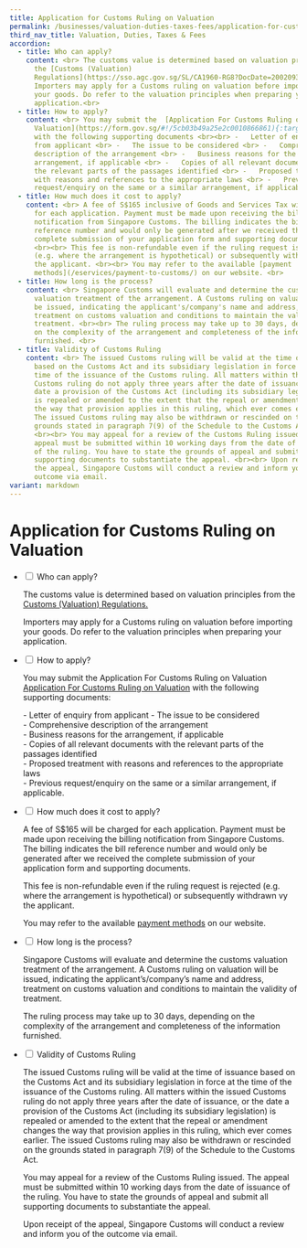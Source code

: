 ```yaml
---
title: Application for Customs Ruling on Valuation
permalink: /businesses/valuation-duties-taxes-fees/application-for-customs-ruling-on-valuation/
third_nav_title: Valuation, Duties, Taxes & Fees
accordion:
  - title: Who can apply?
    content: <br> The customs value is determined based on valuation principles from
      the [Customs (Valuation)
      Regulations](https://sso.agc.gov.sg/SL/CA1960-RG8?DocDate=20020930&TransactionDate=20090831235959){:target="_blank"}.<br><br>
      Importers may apply for a Customs ruling on valuation before importing
      your goods. Do refer to the valuation principles when preparing your
      application.<br>
  - title: How to apply?
    content: <br> You may submit the  [Application For Customs Ruling on
      Valuation](https://form.gov.sg/#!/5cb03b49a25e2c0010866861){:target="_blank"}
      with the following supporting documents <br><br> -   Letter of enquiry
      from applicant <br> -   The issue to be considered <br> -   Comprehensive
      description of the arrangement <br> -   Business reasons for the
      arrangement, if applicable <br> -   Copies of all relevant documents with
      the relevant parts of the passages identified <br> -   Proposed treatment
      with reasons and references to the appropriate laws <br> -   Previous
      request/enquiry on the same or a similar arrangement, if applicable. <br>
  - title: How much does it cost to apply?
    content: <br> A fee of S$165 inclusive of Goods and Services Tax will be charged
      for each application. Payment must be made upon receiving the billing
      notification from Singapore Customs. The billing indicates the bill
      reference number and would only be generated after we received the
      complete submission of your application form and supporting documents.
      <br><br> This fee is non-refundable even if the ruling request is rejected
      (e.g. where the arrangement is hypothetical) or subsequently withdrawn vy
      the applicant. <br><br> You may refer to the available [payment
      methods](/eservices/payment-to-customs/) on our website. <br>
  - title: How long is the process?
    content: <br> Singapore Customs will evaluate and determine the customs
      valuation treatment of the arrangement. A Customs ruling on valuation will
      be issued, indicating the applicant's/company's name and address,
      treatment on customs valuation and conditions to maintain the validity of
      treatment. <br><br> The ruling process may take up to 30 days, depending
      on the complexity of the arrangement and completeness of the information
      furnished. <br>
  - title: Validity of Customs Ruling
    content: <br> The issued Customs ruling will be valid at the time of issuance
      based on the Customs Act and its subsidiary legislation in force at the
      time of the issuance of the Customs ruling. All matters within the issued
      Customs ruling do not apply three years after the date of issuance, or the
      date a provision of the Customs Act (including its subsidiary legislation)
      is repealed or amended to the extent that the repeal or amendment changes
      the way that provision applies in this ruling, which ever comes earlier.
      The issued Customs ruling may also be withdrawn or rescinded on the
      grounds stated in paragraph 7(9) of the Schedule to the Customs Act.
      <br><br> You may appeal for a review of the Customs Ruling issued. The
      appeal must be submitted within 10 working days from the date of issuance
      of the ruling. You have to state the grounds of appeal and submit all
      supporting documents to substantiate the appeal. <br><br> Upon receipt of
      the appeal, Singapore Customs will conduct a review and inform you of the
      outcome via email.
variant: markdown
---
```

# Application for Customs Ruling on Valuation

<ul class="jekyllcodex_accordion">
  <li>
    <input type="checkbox" id="accordion1">
    <label for="accordion1">Who can apply?</label>
    <div>
      <p>The customs value is determined based on valuation principles from the <a href="https://sso.agc.gov.sg/SL/CA1960-RG8?DocDate=20020930" target="new">Customs (Valuation) Regulations.</a></p>
			<p>Importers may apply for a Customs ruling on valuation before importing your goods. Do refer to the valuation principles when preparing your application.</p>
    </div>
	</li>  
  <li>
    <input type="checkbox" id="accordion2">
    <label for="accordion2">How to apply?</label>
    <div>
      <p>You may submit the Application For Customs Ruling on Valuation <a href="https://form.gov.sg/#!/5cb03b49a25e2c0010866861" target="new"> Application For Customs Ruling on Valuation</a> with the following supporting documents:</p>
 		<p>- Letter of enquiry from applicant
- The issue to be considered<br>
- Comprehensive description of the arrangement<br>
- Business reasons for the arrangement, if applicable<br>
- Copies of all relevant documents with the relevant parts of the passages identified<br>
- Proposed treatment with reasons and references to the appropriate laws<br>
			- Previous request/enquiry on the same or a similar arrangement, if applicable.</p>
    </div>
	</li>  
  <li>
    <input type="checkbox" id="accordion3">
    <label for="accordion3">How much does it cost to apply?</label>
    <div>
      <p>A fee of S$165 will be charged for each application. Payment must be made upon receiving the billing notification from Singapore Customs. The billing indicates the bill reference number and would only be generated after we received the complete submission of your application form and supporting documents.</p>
			<p>This fee is non-refundable even if the ruling request is rejected (e.g. where the arrangement is hypothetical) or subsequently withdrawn vy the applicant.</p>
			<p>You may refer to the available <a href="https://www.customs.gov.sg/eservices/payment-to-customs" target="new">payment methods</a> on our website.</p>
    </div>
	</li>  
  <li>
    <input type="checkbox" id="accordion4">
    <label for="accordion4">How long is the process?</label>
    <div>
      <p>Singapore Customs will evaluate and determine the customs valuation treatment of the arrangement. A Customs ruling on valuation will be issued, indicating the applicant’s/company’s name and address, treatment on customs valuation and conditions to maintain the validity of treatment.</p>
			<p>The ruling process may take up to 30 days, depending on the complexity of the arrangement and completeness of the information furnished.</p>
    </div>
	</li>  
  <li>
    <input type="checkbox" id="accordion5">
    <label for="accordion5">Validity of Customs Ruling</label>
    <div>
      <p>The issued Customs ruling will be valid at the time of issuance based on the Customs Act and its subsidiary legislation in force at the time of the issuance of the Customs ruling. All matters within the issued Customs ruling do not apply three years after the date of issuance, or the date a provision of the Customs Act (including its subsidiary legislation) is repealed or amended to the extent that the repeal or amendment changes the way that provision applies in this ruling, which ever comes earlier. The issued Customs ruling may also be withdrawn or rescinded on the grounds stated in paragraph 7(9) of the Schedule to the Customs Act.</p>
			<p>You may appeal for a review of the Customs Ruling issued. The appeal must be submitted within 10 working days from the date of issuance of the ruling. You have to state the grounds of appeal and submit all supporting documents to substantiate the appeal.</p>
			<p>Upon receipt of the appeal, Singapore Customs will conduct a review and inform you of the outcome via email.</p>
    </div>
	</li>  
  </ul>